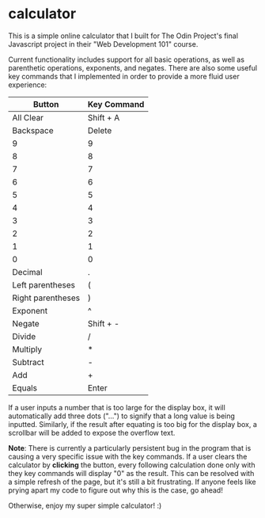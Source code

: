 # calculator
This is a simple online calculator that I built for The Odin Project's final Javascript project in their "Web Development 101" course.

Current functionality includes support for all basic operations, as well as parenthetic operations, exponents, and negates. There are also some useful key commands that I implemented in order to provide a more fluid user experience:

**Button**	      | **Key Command**
----------------- | ---------------
All Clear  		  | Shift + A
Backspace  		  | Delete
9		   		  | 9
8		   		  | 8
7		   		  | 7
6		  		  | 6
5		   		  | 5
4			      | 4
3		  		  | 3
2		   		  | 2
1		   		  | 1
0		   		  | 0
Decimal    		  | .
Left parentheses  | (
Right parentheses | )
Exponent          | ^
Negate 			  | Shift + -
Divide 			  | /
Multiply 		  | *
Subtract 		  | -
Add 			  | +
Equals 			  | Enter

If a user inputs a number that is too large for the display box, it will automatically add three dots ("...") to signify that a long value is being inputted. Similarly, if the result after equating is too big for the display box, a scrollbar will be added to expose the overflow text.

**Note**: There is currently a particularly persistent bug in the program that is causing a very specific issue with the key commands. If a user clears the calculator by **clicking** the button, every following calculation done only with they key commands will display "0" as the result. This can be resolved with a simple refresh of the page, but it's still a bit frustrating. If anyone feels like prying apart my code to figure out why this is the case, go ahead! 

Otherwise, enjoy my super simple calculator! :)